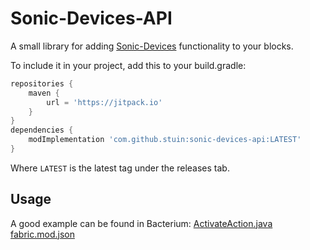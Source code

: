# Sonic-Devices-API

A small library for adding [Sonic-Devices](https://github.com/stuin/SonicDevices) functionality to your blocks.

To include it in your project, add this to your build.gradle:
```groovy
repositories {
    maven { 
        url = 'https://jitpack.io' 
    }
}
dependencies {
    modImplementation 'com.github.stuin:sonic-devices-api:LATEST'
}
```
Where `LATEST` is the latest tag under the releases tab.

## Usage
A good example can be found in Bacterium:
[ActivateAction.java](https://github.com/stuin/Bacteria/blob/master/src/main/java/com/stuintech/bacteria/integration/sonicdevices/ActivateAction.java)
[fabric.mod.json](https://github.com/stuin/Bacteria/blob/master/src/main/resources/fabric.mod.json)


